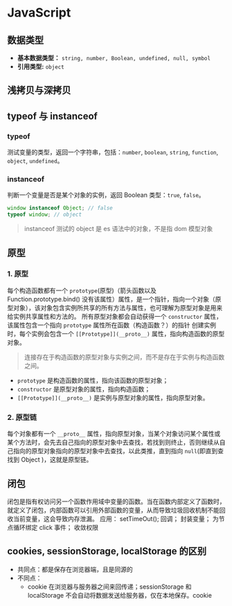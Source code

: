 # JavaScript

## 数据类型

-   **基本数据类型：** `string, number, Boolean, undefined, null, symbol`
-   **引用类型:** `object`

## 浅拷贝与深拷贝

## typeof 与 instanceof

### typeof

测试变量的类型，返回一个字符串，包括：`number`, `boolean`, `string`, `function`, `object`, `undefined`。

### instanceof

判断一个变量是否是某个对象的实例，返回 Boolean 类型：`true`, `false`。

```javascript
window instanceof Object; // false
typeof window; // object
```

> instanceof 测试的 object 是 es 语法中的对象，不是指 dom 模型对象

## 原型

### 1. 原型

每个构造函数都有一个 `prototype`(原型)（箭头函数以及 Function.prototype.bind() 没有该属性）属性，是一个指针，指向一个对象（原型对象），该对象包含实例所共享的所有方法与属性，也可理解为原型对象是用来给实例共享属性和方法的。
所有原型对象都会自动获得一个 `constructor` 属性，该属性包含一个指向 `prototype` 属性所在函数（构造函数？）的指针
创建实例时，每个实例会包含一个 `[[Prototype]](__proto__)` 属性，指向构造函数的原型对象。

> 连接存在于构造函数的原型对象与实例之间，而不是存在于实例与构造函数之间。

-   `prototype` 是构造函数的属性，指向该函数的原型对象；
-   `constructor` 是原型对象的属性，指向构造函数；
-   `[[Prototype]](__proto__)` 是实例与原型对象的属性，指向原型对象。

### 2. 原型链

每个对象都有一个 `__proto__` 属性，指向原型对象，当某个对象访问某个属性或某个方法时，会先去自己指向的原型对象中去查找，若找到则终止，否则继续从自己指向的原型对象指向的原型对象中去查找，以此类推，直到指向 `null`(即直到查找到 Object )，这就是原型链。

## 闭包

闭包是指有权访问另一个函数作用域中变量的函数。当在函数内部定义了函数时，就定义了闭包，内部函数可以引用外部函数的变量，从而导致垃圾回收机制不能回收当前变量，这会导致内存泄漏。
应用： setTimeOut(); 回调； 封装变量； 为节点循环绑定 click 事件； 收敛权限

## cookies, sessionStorage, localStorage 的区别

-   共同点：都是保存在浏览器端，且是同源的
-   不同点：
    -   cookie 在浏览器与服务器之间来回传递；sessionStorage 和 localStorage 不会自动将数据发送给服务器，仅在本地保存。cookie
